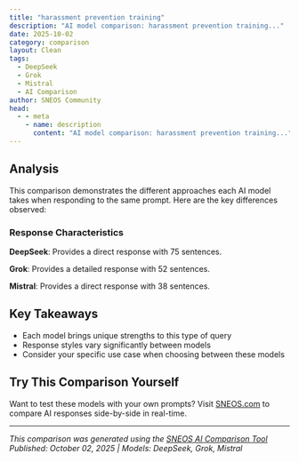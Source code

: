 ```yaml
---
title: "harassment prevention training"
description: "AI model comparison: harassment prevention training..."
date: 2025-10-02
category: comparison
layout: Clean
tags:
  - DeepSeek
  - Grok
  - Mistral
  - AI Comparison
author: SNEOS Community
head:
  - - meta
    - name: description
      content: "AI model comparison: harassment prevention training..."
---
```


<ChatComparison
  title="harassment prevention training"
  prompt="harassment prevention training"
  :responses='{
    "DeepSeek": "Of course. Harassment prevention training is a critical component of a healthy, safe, and legally compliant workplace. Here is a comprehensive overview covering its importance, key elements, best practices, and how to implement it effectively.\n\n### What is Harassment Prevention Training?\n\nHarassment prevention training is an educational program designed to inform employees and managers about what constitutes harassment, how to prevent it, how to report it, and the consequences for engaging in such behavior. It goes beyond just legal compliance to foster a respectful organizational culture.\n\n### Why is it So Important?\n\n1.  **Legal Compliance and Liability Reduction:** In many jurisdictions (like California, New York, and Illinois), training is legally mandated for all employees and/or supervisors. Even where it\u0027s not, having a robust training program can protect the company from lawsuits by demonstrating a good-faith effort to prevent and correct harassment.\n2.  **Creates a Safer Work Environment:** Training empowers employees by giving them a clear understanding of their rights and responsibilities, making them more likely to speak up and intervene.\n3.  **Boosts Morale and Productivity:** A respectful workplace free from harassment leads to higher employee engagement, satisfaction, and retention. It reduces absenteeism and turnover.\n4.  **Protects Company Reputation:** A company known for a toxic culture will struggle to attract and retain top talent and may face public relations crises.\n5.  **Empowers Bystanders:** Modern training teaches employees how to be active bystanders, giving them the tools to safely intervene when they witness inappropriate behavior.\n\n---\n\n### Key Elements of Effective Training\n\nAn effective program is more than just a one-time video. It should be:\n\n#### 1. Comprehensive in Content\n*   **Clear Definitions:** Explain what constitutes unlawful harassment, including **quid pro quo** (\u0022this for that\u0022) and **hostile work environment** harassment.\n*   **Protected Characteristics:** Cover all categories protected by law (e.g., sex, race, religion, age, disability, sexual orientation, gender identity).\n*   **Examples and Scenarios:** Use realistic, relatable examples that go beyond the obvious. Include subtler forms of harassment like microaggressions, exclusion, and off-color jokes.\n*   **The Role of Bystanders:** Teach the \u0022See Something, Say Something\u0022 mentality and provide practical intervention techniques (e.g., the \u0022Distract, Delegate, Document\u0022 model).\n*   **Retaliation is Prohibited:** Emphasize that retaliation against anyone who reports harassment or participates in an investigation is strictly forbidden and will result in discipline.\n*   **Reporting Procedures:** Clearly outline multiple, accessible reporting channels (e.g., manager, HR, anonymous hotline). Assure confidentiality to the extent possible.\n\n#### 2. Tailored to the Audience\n*   **Employee Training:** Focuses on recognition, reporting, and bystander intervention.\n*   **Manager/Supervisor Training:** This is more in-depth. Managers must know:\n    *   Their **legal duty to report** any harassment they observe or learn about.\n    *   How to **respond appropriately** to a complaint (listen, don\u0027t judge, don\u0027t retaliate, and immediately report to HR).\n    *   The basics of a proper **investigation process**.\n    *   How to model respectful behavior and set the cultural tone for their team.\n\n#### 3. Engaging and Interactive\n*   Move beyond a passive lecture or video. Use:\n    *   **Case studies** and group discussions.\n    *   **Interactive quizzes** and polls.\n    *   **Branching scenarios** where learners choose their own path and see the consequences of their decisions.\n\n#### 4. Ongoing, Not a One-Time Event\n*   **Initial Training:** For all new hires.\n*   **Refresher Training:** Conducted annually or biennially to reinforce concepts and update on legal changes.\n*   **Reinforcement:** Use newsletters, posters, and team meetings to keep the conversation alive.\n\n#### 5. Supported by Leadership\n*   The most critical element. The message must come from the top. Executives and senior leaders must visibly champion the training, participate in it, and consistently model the behavior it promotes.\n\n---\n\n### Best Practices for Implementation\n\n1.  **Develop a Clear Anti-Harassment Policy First:** The training should be based on a well-written, easily accessible policy that everyone has acknowledged receiving.\n2.  **Use a Mix of Formats:** Combine in-person sessions (great for discussion) with high-quality online modules (great for scalability and consistency).\n3.  **Choose the Right Trainer:** Whether internal (HR, Legal) or external (consultants), the trainer must be credible, knowledgeable, and able to handle sensitive questions.\n4.  **Make it Practical, Not Just Theoretical:** Focus on \u0022what should you DO?\u0022 rather than just \u0022what is the law?\u0022\n5.  **Track Participation and Comprehension:** Keep meticulous records of who completed the training. Use assessments to ensure key concepts are understood.\n6.  **Solicit Feedback:** Ask employees for feedback on the training to continuously improve it.\n\n---\n\n### Common Mistakes to Avoid\n\n*   **\u0022Check-the-Box\u0022 Mentality:** Treating training as a mere legal requirement to be completed, rather than a cultural initiative.\n*   **Too Much Legalese:** Overwhelming employees with statutes and case law instead of practical guidance.\n*   **Only Focusing on Sexual Harassment:** Harassment based on race, religion, and other protected characteristics is just as prevalent and damaging.\n*   **Ignoring the \u0022Power Dynamic\u0022:** Failing to address that harassment often involves an imbalance of power, not just between a supervisor and subordinate, but also between senior and junior employees, or between different departments.\n*   **One-Size-Fits-All Approach:** A global company needs to consider cultural nuances and different legal standards in various regions.\n\nBy investing in thoughtful, comprehensive, and ongoing harassment prevention training, an organization does more than just mitigate risk\u2014it builds a foundation of respect that drives success.",
    "Grok": "Harassment prevention training is an educational program designed to inform employees, students, or other individuals about what constitutes harassment, how to recognize it, and how to prevent or address it in a workplace, school, or other environment. The goal of such training is to create a safe, respectful, and inclusive environment while reducing the risk of harassment and ensuring compliance with legal and organizational policies.\n\n### Key Components of Harassment Prevention Training\n1. **Definition of Harassment**:\n   - Explains what harassment is, including different types such as:\n     - **Sexual Harassment**: Unwelcome sexual advances, requests for sexual favors, or other conduct of a sexual nature that creates a hostile or uncomfortable environment.\n     - **Workplace Harassment**: Bullying, discrimination, or hostile behavior based on race, gender, religion, disability, age, or other protected characteristics.\n   - Clarifies the difference between harassment and other behaviors, such as constructive criticism or consensual interactions.\n\n2. **Legal Framework**:\n   - Covers applicable laws and regulations, such as Title VII of the Civil Rights Act of 1964 in the U.S., which prohibits workplace discrimination and harassment, or similar laws in other countries.\n   - Highlights the consequences of harassment, including legal liability for individuals and organizations.\n\n3. **Examples and Scenarios**:\n   - Provides real-life or hypothetical examples of harassment to help participants recognize inappropriate behavior.\n   - Discusses subtle forms of harassment, such as microaggressions or inappropriate comments, as well as overt behaviors like physical intimidation.\n\n4. **Prevention Strategies**:\n   - Educates participants on how to avoid engaging in harassing behavior.\n   - Encourages bystander intervention\u2014teaching individuals how to speak up or report inappropriate behavior they witness.\n   - Promotes respectful communication and cultural sensitivity.\n\n5. **Reporting Mechanisms**:\n   - Outlines how to report harassment, including the organization\u2019s policies, chain of command, or anonymous reporting options.\n   - Emphasizes the importance of prompt reporting and the protection against retaliation for those who report.\n\n6. **Roles and Responsibilities**:\n   - Clarifies the responsibilities of employees, managers, and HR personnel in preventing and addressing harassment.\n   - Highlights the role of leadership in fostering a harassment-free environment.\n\n7. **Consequences of Harassment**:\n   - Discusses potential disciplinary actions for harassers, ranging from warnings to termination, depending on the severity of the behavior.\n   - Explains the impact of harassment on victims, workplaces, and overall morale.\n\n### Why Harassment Prevention Training is Important\n- **Compliance with Laws**: Many jurisdictions require organizations to conduct harassment prevention training (e.g., California and New York in the U.S. mandate annual training for employees).\n- **Reducing Risk**: Training helps mitigate legal and financial risks associated with harassment lawsuits or complaints.\n- **Fostering a Positive Environment**: It promotes respect, diversity, and inclusion, improving workplace morale and productivity.\n- **Empowering Individuals**: Equips participants with the knowledge and tools to address or prevent harassment effectively.\n\n### Delivery Methods\n- **In-Person Training**: Workshops or seminars led by HR professionals, legal experts, or certified trainers.\n- **Online Training**: E-learning modules that allow participants to complete the training at their own pace, often with quizzes or interactive scenarios.\n- **Hybrid Approach**: Combines online learning with in-person discussions or Q\u0026A sessions.\n\n### Best Practices for Effective Training\n- **Tailor Content**: Customize the training to the specific needs, culture, and policies of the organization or group.\n- **Engage Participants**: Use interactive elements like role-playing, case studies, or discussions to make the training more relatable.\n- **Regular Updates**: Conduct training annually or biannually to reinforce concepts and address new challenges or laws.\n- **Confidentiality**: Ensure participants feel safe discussing sensitive topics without fear of judgment or retaliation.\n- **Leadership Involvement**: Encourage managers and executives to participate actively to set a tone of accountability and seriousness.\n\n### Legal Requirements (U.S. Example)\nIn the U.S., certain states have specific mandates:\n- **California**: Requires employers with 5 or more employees to provide at least 2 hours of sexual harassment prevention training to supervisors and 1 hour to non-supervisory employees every 2 years (under AB 1825 and SB 1343).\n- **New York**: Mandates annual sexual harassment training for all employees, including interactive elements and information on complaint processes.\n\nIf you\u2019re looking for specific resources or training programs, many organizations offer customizable solutions, such as:\n- Online platforms like EverFi, Traliant, or Kantola Training.\n- Consulting firms specializing in workplace culture and compliance.\n\nWould you like more information on a specific aspect of harassment prevention training, such as legal requirements in a particular region, or recommendations for training providers?",
    "Mistral": "Harassment prevention training is a critical component of creating a safe, respectful, and inclusive workplace. It aims to educate employees about what constitutes harassment, the legal implications, and the steps to take if they witness or experience harassment. Here are some key elements typically included in harassment prevention training:\n\n### 1. **Definition of Harassment**\n   - **Types of Harassment:** Sexual harassment, racial harassment, religious harassment, etc.\n   - **Forms of Harassment:** Verbal, physical, visual, and non-verbal.\n   - **Examples:** Inappropriate comments, unwanted physical contact, offensive jokes, etc.\n\n### 2. **Legal Framework**\n   - **Laws and Regulations:** Overview of federal, state, and local laws related to harassment.\n   - **Consequences:** Legal and organizational penalties for harassment.\n\n### 3. **Company Policies**\n   - **Anti-Harassment Policy:** Clear guidelines on what is considered harassment within the organization.\n   - **Reporting Procedures:** Steps to report harassment, including confidentiality and protection from retaliation.\n\n### 4. **Bystander Intervention**\n   - **Recognizing Harassment:** How to identify harassment when it occurs.\n   - **Intervention Techniques:** Strategies for safely intervening when witnessing harassment.\n\n### 5. **Respectful Communication**\n   - **Professional Conduct:** Best practices for maintaining a respectful and professional workplace.\n   - **Inclusive Language:** Using language that is inclusive and respectful of all individuals.\n\n### 6. **Scenario-Based Learning**\n   - **Real-Life Examples:** Case studies and scenarios to illustrate different forms of harassment.\n   - **Role-Playing:** Practical exercises to help employees understand and respond to harassment situations.\n\n### 7. **Resources and Support**\n   - **Employee Assistance Programs (EAPs):** Information on available support services.\n   - **External Resources:** Contact information for legal aid, counseling services, and other support organizations.\n\n### 8. **Managerial Responsibilities**\n   - **Leadership Role:** The importance of managers setting a positive example.\n   - **Handling Complaints:** Procedures for managers to follow when a harassment complaint is made.\n\n### 9. **Prevention Strategies**\n   - **Creating a Positive Culture:** Strategies for fostering a respectful and inclusive workplace.\n   - **Continuous Education:** Ongoing training and awareness programs to reinforce anti-harassment policies.\n\n### 10. **Evaluation and Feedback**\n   - **Assessment:** Quizzes or tests to ensure understanding of the material.\n   - **Feedback Mechanism:** Opportunities for employees to provide feedback on the training and suggest improvements.\n\n### Implementation Tips:\n- **Regular Updates:** Ensure that training materials are regularly updated to reflect changes in laws and best practices.\n- **Interactive Sessions:** Use interactive methods such as group discussions, role-playing, and quizzes to engage participants.\n- **Accessibility:** Make training accessible to all employees, including those with disabilities, and offer it in multiple languages if necessary.\n- **Documentation:** Keep records of training completion to demonstrate compliance with legal requirements.\n\nBy providing comprehensive harassment prevention training, organizations can foster a safer and more respectful workplace environment, reduce the risk of legal issues, and improve overall employee morale and productivity."
  }'
  published-date="01:56"
/>

## Analysis

This comparison demonstrates the different approaches each AI model takes when responding to the same prompt. Here are the key differences observed:

### Response Characteristics

**DeepSeek**: Provides a direct response with 75 sentences. 

**Grok**: Provides a detailed response with 52 sentences. 

**Mistral**: Provides a direct response with 38 sentences. 

## Key Takeaways

- Each model brings unique strengths to this type of query
- Response styles vary significantly between models
- Consider your specific use case when choosing between these models

## Try This Comparison Yourself

Want to test these models with your own prompts? Visit [SNEOS.com](https://sneos.com) to compare AI responses side-by-side in real-time.

---

*This comparison was generated using the [SNEOS AI Comparison Tool](https://sneos.com)*
*Published: October 02, 2025 | Models: DeepSeek, Grok, Mistral*
